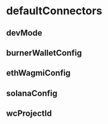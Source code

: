 <script setup>
  import { data } from '../../versions.data'
  const { version } = data
</script>

# defaultConnectors

## devMode

## burnerWalletConfig

## ethWagmiConfig

## solanaConfig

## wcProjectId
